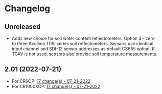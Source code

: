 # Changelog

## Unreleased

* Adds new choice for soil water content reflectometers: Option 3 - zero to three
  Acclima TDR-series soil reflectometers. Sensors use identical input channel and
  SDI-12 sensor addresses as default CS655 option. If TCAV is not used, sensors
  also provide soil temperature measurements.

## 2.01 (2022-07-21)

* For CR6OP: [17 change(s) - 07-21-2022](https://www.campbellsci.com/revisions/611-1704#revisions)
* For CR1000XOP: [17 change(s) - 07-21-2022](https://www.campbellsci.com/revisions/681-1705#revisions)
